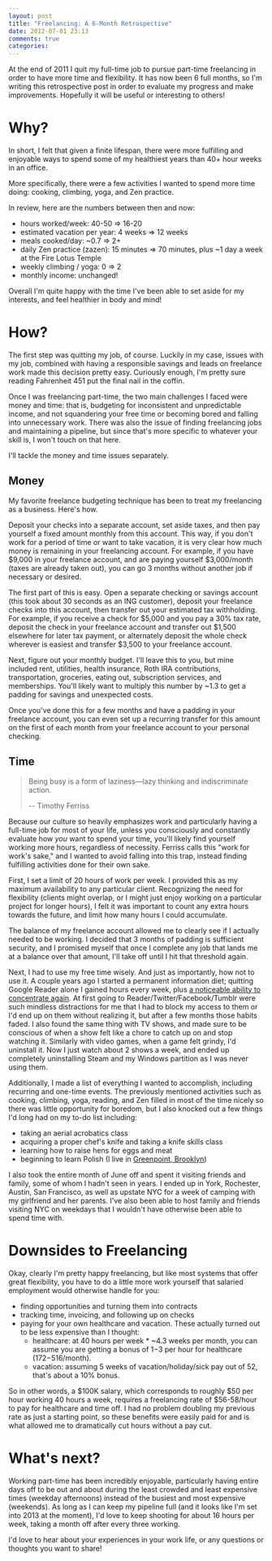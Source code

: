 ```yaml
---
layout: post
title: "Freelancing: A 6-Month Retrospective"
date: 2012-07-01 23:13
comments: true
categories: 
---
```


At the end of 2011 I quit my full-time job to pursue part-time freelancing in order to have more time and flexibility. It has now been 6 full months, so I'm writing this retrospective post in order to evaluate my progress and make improvements. Hopefully it will be useful or interesting to others!

Why?
====
In short, I felt that given a finite lifespan, there were more
fulfilling and enjoyable ways to spend some of my healthiest years than 40+ hour weeks in an
office.

More specifically, there were a few activities I wanted to spend more time doing: cooking, climbing, yoga, and Zen practice.

In review, here are the numbers between then and now:

* hours worked/week: 40-50 => 16-20
* estimated vacation per year: 4 weeks => 12 weeks
* meals cooked/day: ~0.7 => 2+
* daily Zen practice (zazen): 15 minutes => 70 minutes, plus ~1 day a
  week at the Fire Lotus Temple
* weekly climbing / yoga: 0 => 2
* monthly income: unchanged!

Overall I'm quite happy with the time I've been able to set aside
for my interests, and feel healthier in body and mind!

How?
====
The first step was quitting my job, of course. Luckily in my case,
issues with my job, combined with having a responsible savings and leads on freelance work made this decision pretty easy. Curiously enough, I'm pretty sure reading Fahrenheit 451 put the final nail in the coffin.

Once I was freelancing part-time, the two main challenges I faced were money and time:
that is, budgeting for inconsistent and unpredictable income, and not squandering your
free time or becoming bored and falling into unnecessary work. There was also the issue of finding
freelancing jobs and maintaining a pipeline, but since that's more
specific to whatever your skill is, I won't touch on that here.

I'll tackle the money and time issues separately.

Money
-----
My favorite freelance budgeting technique has been to treat my freelancing
as a business. Here's how.

Deposit your checks into a separate account, set aside
taxes, and then pay yourself a fixed amount monthly from this account. This way, if you
don't work for a period of time or want to take vacation, it is very
clear how much money is remaining in your freelancing account. For
example, if you have $9,000 in your freelance account, and are paying yourself
$3,000/month (taxes are already taken out), you can go 3 months without another job if
necessary or desired.

The first part of this is easy. Open a separate checking or savings
account (this took about 30 seconds as an ING customer), deposit your
freelance checks into this account, then transfer out your estimated tax
withholding. For example, if you receive a check for $5,000 and you pay a 30%
tax rate, deposit the check in your freelance account and transfer out
$1,500 elsewhere for later tax payment, or alternately deposit the whole
check wherever is easiest and transfer $3,500 to your freelance account.

Next, figure out your monthly budget. I'll leave this to you, but
mine included rent, utilities, health insurance, Roth IRA contributions,
transportation, groceries, eating out, subscription services, and
memberships. You'll likely want to
multiply this number by ~1.3 to get a padding for savings and unexpected costs.

Once you've done this for a few months and have a padding in your freelance account, you
can even set up a recurring transfer for this amount on the first of each month from your
freelance account to your personal checking.

Time
----
> Being busy is a form of laziness—lazy thinking and indiscriminate action.
>
> -- Timothy Ferriss

Because our culture so heavily emphasizes work and particularly having a full-time job for most of your life, unless you consciously and constantly evaluate how _you_ want to spend your time, you'll likely find yourself working more hours, regardless of necessity. Ferriss calls this "work for work's sake," and I wanted to avoid falling into this trap, instead finding fulfilling activities done for their own sake.

First, I set a limit of 20 hours of work per week. I provided this as
my maximum availability to any particular client. Recognizing the need for flexibility (clients might overlap, or I might just enjoy working on a particular
project for longer hours), I felt it was important to count any extra
hours towards the future, and limit how many hours I could accumulate.

The balance of my freelance account allowed me to clearly see if I actually needed to be working. I decided that 3 months of padding is sufficient security, and I promised myself that once I complete any job that lands me at a balance over that amount, I'll take off until I hit that threshold again.

Next, I had to use my free time wisely. And just as importantly, how not to use it. A couple years ago I started a permanent information diet; quitting Google Reader alone I gained hours every week,
plus [a noticeable ability to concentrate again](http://www.amazon.com/The-Shallows-Internet-Doing-Brains/dp/0393072223). At first going to Reader/Twitter/Facebook/Tumblr were such mindless distractions for me that I had to block my access to them or I'd end up on them without realizing it, but after a few months those habits faded. I also found the same thing with TV shows, and made sure to be conscious of when a show felt like a chore to catch up on and stop watching it. Similarly with video games, when a game felt grindy, I'd uninstall it. Now I just watch about 2 shows a week, and ended up completely uninstalling Steam and my Windows partition as I was never using them.

Additionally, I made a list of everything I wanted to accomplish, including recurring
and one-time events. The previously mentioned activities such as cooking,
climbing, yoga, reading, and Zen filled in most of the time nicely so
there was little opportunity for boredom, but
I also knocked out a few things
I'd long had on my to-do list including:

* taking an aerial acrobatics class
* acquiring a proper chef's knife and taking a knife skills class
* learning how to raise hens for eggs and meat
* beginning to learn Polish (I live in [Greenpoint, Brooklyn](http://en.wikipedia.org/wiki/Greenpoint,_Brooklyn))

I also took the entire month of June off and spent it visiting friends
and family, some of whom I hadn't seen in years. I ended up in York, Rochester, Austin, San Francisco, as well as upstate NYC for a
week of camping with my girlfriend and her parents. I've also been
able to host family and friends visiting NYC on weekdays that I wouldn't have
otherwise been able to spend time with.

Downsides to Freelancing
========================

Okay, clearly I'm pretty happy freelancing, but like most systems that offer great flexibility, you have to do a little
more work yourself that salaried employment would otherwise handle for you:

* finding opportunities and turning them into contracts
* tracking time, invoicing, and following up on checks
* paying for your own healthcare and vacation. These actually turned out
  to be less expensive than I thought:
   * healthcare: at 40 hours per week * ~4.3 weeks per month, you can assume you are getting
   a bonus of $1-$3 per hour for healthcare ($172-$516/month).
   * vacation: assuming 5 weeks of vacation/holiday/sick pay out of 52,
     that's about a 10% bonus.

So in other words, a $100K salary, which corresponds to roughly $50 per
hour working 40 hours a week,
requires a freelancing rate of $56-58/hour to pay for healthcare and
time off. I had no problem
doubling my previous rate as just a starting point, so these benefits were easily paid for and is what allowed me to dramatically cut hours without a
pay cut.

What's next?
============

Working part-time has been incredibly enjoyable, particularly having
entire days off to be out and about during the least crowded and least
expensive times (weekday afternoons)
instead of the busiest and most expensive (weekends). As long as I can
keep my pipeline full (and it looks like I'm set into 2013 at the
moment), I'd love to keep shooting for about 16 hours per week, taking a
month off after every three working.

I'd love to hear about your experiences in your work life, or any
questions or thoughts you want to share!
